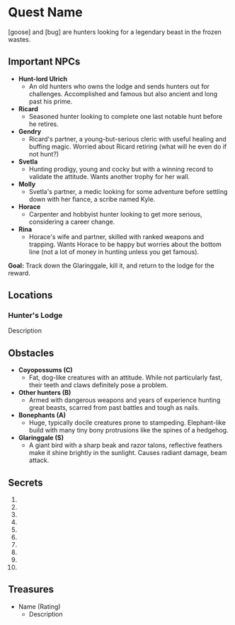 # Quest Name
[goose] and [bug] are hunters looking for a legendary beast in the frozen wastes.

## Important NPCs
- **Hunt-lord Ulrich**
    - An old hunters who owns the lodge and sends hunters out for challenges. Accomplished and famous but also ancient and long past his prime.
- **Ricard**
    - Seasoned hunter looking to complete one last notable hunt before he retires.
- **Gendry**
    - Ricard's partner, a young-but-serious cleric with useful healing and buffing magic. Worried about Ricard retiring (what will he even do if not hunt?)
- **Svetla**
    - Hunting prodigy, young and cocky but with a winning record to validate the attitude. Wants another trophy for her wall.
- **Molly**
    - Svetla's partner, a medic looking for some adventure before settling down with her fiance, a scribe named Kyle.
- **Horace**
    - Carpenter and hobbyist hunter looking to get more serious, considering a career change.
- **Rina**
    - Horace's wife and partner, skilled with ranked weapons and trapping. Wants Horace to be happy but worries about the bottom line (not a lot of money in hunting unless you get famous).

**Goal:** Track down the Glaringgale, kill it, and return to the lodge for the reward.

## Locations

### Hunter's Lodge
Description

### 

## Obstacles
- **Coyopossums (C)**
    - Fat, dog-like creatures with an attitude. While not particularly fast, their teeth and claws definitely pose a problem.
- **Other hunters (B)**
    - Armed with dangerous weapons and years of experience hunting great beasts, scarred from past battles and tough as nails.
- **Bonephants (A)**
    - Huge, typically docile creatures prone to stampeding. Elephant-like build with many tiny bony protrusions like the spines of a hedgehog.
- **Glaringgale (S)**
    - A giant bird with a sharp beak and razor talons, reflective feathers make it shine brightly in the sunlight. Causes radiant damage, beam attack.

## Secrets
1. 
2. 
3. 
4. 
5. 
6. 
7. 
8. 
9. 
10. 

## Treasures
- Name (Rating)
    - Description